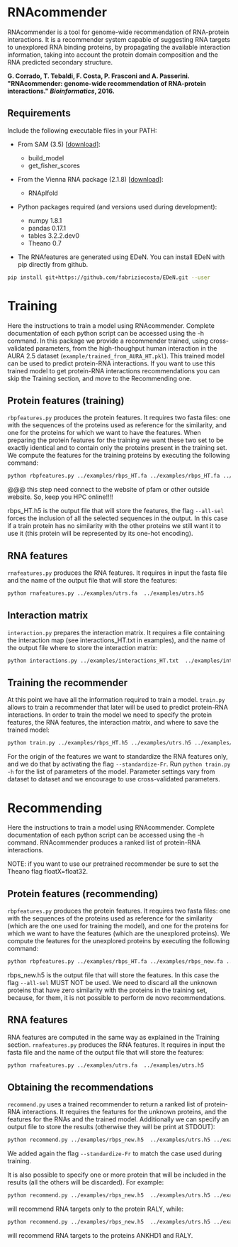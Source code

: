 # RNAcommender
RNAcommender is a tool for genome-wide recommendation of RNA-protein interactions. It is a recommender system capable of suggesting RNA targets to unexplored RNA binding proteins, by propagating the available interaction information, taking into account the protein domain composition and the RNA predicted secondary structure.


**G. Corrado, T. Tebaldi, F. Costa, P. Frasconi and A. Passerini. "RNAcommender: genome-wide recommendation of RNA-protein interactions." *Bioinformatics*, 2016.**

Requirements
------------
Include the following executable files in your PATH:
* From SAM (3.5) [[download](https://compbio.soe.ucsc.edu/sam2src/)]:
    - build_model
    - get_fisher_scores
* From the Vienna RNA package (2.1.8) [[download](https://www.tbi.univie.ac.at/RNA/)]:
    - RNAplfold

* Python packages required (and versions used during development):
    - numpy 1.8.1
    - pandas 0.17.1
    - tables 3.2.2.dev0
    - Theano 0.7

* The RNAfeatures are generated using EDeN. You can install EDeN with pip directly from github.

```bash
pip install git+https://github.com/fabriziocosta/EDeN.git --user
```

Training
========
Here the instructions to train a model using RNAcommender. Complete documentation of each python script can be accessed using the -h command. In this package we provide a recommender trained, using cross-validated parameters, from the high-thoughput human interaction in the AURA 2.5 dataset (```example/trained_from_AURA_HT.pkl```). This trained model can be used to predict protein-RNA interactions. If you want to use this trained model to get protein-RNA interactions recommendations you can skip the Training section, and move to the Recommending one.

Protein features (training)
---------------------------
```rbpfeatures.py``` produces the protein features. It requires two fasta files: one with the sequences of the proteins used as reference for the similarity, and one for the proteins for which we want to have the features. When preparing the protein features for the training we want these two set to be exactly identical and to contain only the proteins present in the training set. We compute the features for the training proteins by executing the following command:

```bash
python rbpfeatures.py ../examples/rbps_HT.fa ../examples/rbps_HT.fa ../examples/rbps_HT.h5 --all-sel
```
@@@ this step need connect to the website of pfam or other outside website. So, keep you HPC online!!!!

rbps_HT.h5 is the output file that will store the features, the flag ```--all-sel``` forces the inclusion of all the selected sequences in the output. In this case if a train protein has no similarity with the other proteins we still want it to use it (this protein will be represented by its one-hot encoding).

RNA features
------------
```rnafeatures.py``` produces the RNA features. It requires in input the fasta file and the name of the output file that will store the features:

```bash
python rnafeatures.py ../examples/utrs.fa  ../examples/utrs.h5
```

Interaction matrix
------------------
```interaction.py``` prepares the interaction matrix. It requires a file containing the interaction map (see interactions_HT.txt in examples), and the name of the output file where to store the interaction matrix:

```bash
python interactions.py ../examples/interactions_HT.txt  ../examples/interactions_HT.h5
```

Training the recommender
------------------------
At this point we have all the information required to train a model. ```train.py``` allows to train a recommender that later will be used to predict protein-RNA interactions. In order to train the model we need to specify the protein features, the RNA features, the interaction matrix, and where to save the trained model:

```bash
python train.py ../examples/rbps_HT.h5 ../examples/utrs.h5 ../examples/interactions_HT.h5 ../examples/trained_recommender.pkl --standardize-Fr
```
For the origin of the features we want to standardize the RNA features only, and we do that by activating the flag ```--standardize-Fr```.
Run ```python train.py -h``` for the list of parameters of the model. Parameter settings vary from dataset to dataset and we encourage to use cross-validated parameters.

Recommending
============
Here the instructions to train a model using RNAcommender. Complete documentation of each python script can be accessed using the -h command. RNAcommender produces a ranked list of protein-RNA interactions.

NOTE: if you want to use our pretrained recommender be sure to set the Theano flag floatX=float32.

Protein features (recommending)
-------------------------------
```rbpfeatures.py``` produces the protein features. It requires two fasta files: one with the sequences of the proteins used as reference for the similarity (which are the one used for training the model), and one for the proteins for which we want to have the features (which are the unexplored proteins). We compute the features for the unexplored proteins by executing the following command:

```bash
python rbpfeatures.py ../examples/rbps_HT.fa ../examples/rbps_new.fa ../examples/rbps_new.h5
```
rbps_new.h5 is the output file that will store the features. In this case the flag ```--all-sel``` MUST NOT be used. We need to discard all the unknown proteins that have zero similarity with the proteins in the training set, because, for them, it is not possible to perform de novo recommendations.

RNA features
------------
RNA features are computed in the same way as explained in the Training section. ```rnafeatures.py``` produces the RNA features. It requires in input the fasta file and the name of the output file that will store the features:

```bash
python rnafeatures.py ../examples/utrs.fa  ../examples/utrs.h5
```

Obtaining the recommendations
-----------------------------
```recommend.py``` uses a trained recommender to return a ranked list of protein-RNA interactions. It requires the features for the unknown proteins, and the features for the RNAs and the trained model. Additionally we can specify an output file to store the results (otherwise they will be print at STDOUT):

```bash
python recommend.py ../examples/rbps_new.h5  ../examples/utrs.h5 ../examples/trained_from_AURA_HT.pkl --output ../examples/recommendations.txt --standardize-Fr
```
We added again the flag ```--standardize-Fr``` to match the case used during training.

It is also possible to specify one or more protein that will be included in the results (all the others will be discarded). For example:
```bash
python recommend.py ../examples/rbps_new.h5  ../examples/utrs.h5 ../examples/trained_from_AURA_HT.pkl --output ../examples/recommendations.txt --standardize-Fr --to-predict RALY
```
will recommend RNA targets only to the protein RALY, while:
```bash
python recommend.py ../examples/rbps_new.h5  ../examples/utrs.h5 ../examples/trained_from_AURA_HT.pkl --output ../examples/recommendations.txt --standardize-Fr --to-predict ANKHD1 RALY
```
will recommend RNA targets to the proteins ANKHD1 and RALY.
